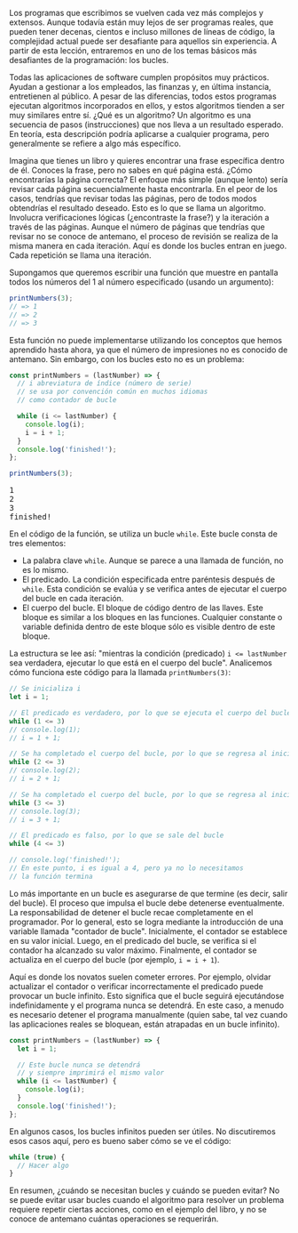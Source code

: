 
Los programas que escribimos se vuelven cada vez más complejos y extensos. Aunque todavía están muy lejos de ser programas reales, que pueden tener decenas, cientos e incluso millones de líneas de código, la complejidad actual puede ser desafiante para aquellos sin experiencia. A partir de esta lección, entraremos en uno de los temas básicos más desafiantes de la programación: los bucles.

Todas las aplicaciones de software cumplen propósitos muy prácticos. Ayudan a gestionar a los empleados, las finanzas y, en última instancia, entretienen al público. A pesar de las diferencias, todos estos programas ejecutan algoritmos incorporados en ellos, y estos algoritmos tienden a ser muy similares entre sí. ¿Qué es un algoritmo? Un algoritmo es una secuencia de pasos (instrucciones) que nos lleva a un resultado esperado. En teoría, esta descripción podría aplicarse a cualquier programa, pero generalmente se refiere a algo más específico.

Imagina que tienes un libro y quieres encontrar una frase específica dentro de él. Conoces la frase, pero no sabes en qué página está. ¿Cómo encontrarías la página correcta? El enfoque más simple (aunque lento) sería revisar cada página secuencialmente hasta encontrarla. En el peor de los casos, tendrías que revisar todas las páginas, pero de todos modos obtendrías el resultado deseado. Esto es lo que se llama un algoritmo. Involucra verificaciones lógicas (¿encontraste la frase?) y la iteración a través de las páginas. Aunque el número de páginas que tendrías que revisar no se conoce de antemano, el proceso de revisión se realiza de la misma manera en cada iteración. Aquí es donde los bucles entran en juego. Cada repetición se llama una iteración.

Supongamos que queremos escribir una función que muestre en pantalla todos los números del 1 al número especificado (usando un argumento):

```javascript
printNumbers(3);
// => 1
// => 2
// => 3
```

Esta función no puede implementarse utilizando los conceptos que hemos aprendido hasta ahora, ya que el número de impresiones no es conocido de antemano. Sin embargo, con los bucles esto no es un problema:

```javascript
const printNumbers = (lastNumber) => {
  // i abreviatura de índice (número de serie)
  // se usa por convención común en muchos idiomas
  // como contador de bucle

  while (i <= lastNumber) {
    console.log(i);
    i = i + 1;
  }
  console.log('finished!');
};

printNumbers(3);
```

<pre class='hexlet-basics-output'>
1
2
3
finished!
</pre>

En el código de la función, se utiliza un bucle `while`. Este bucle consta de tres elementos:

* La palabra clave `while`. Aunque se parece a una llamada de función, no es lo mismo.
* El predicado. La condición especificada entre paréntesis después de `while`. Esta condición se evalúa y se verifica antes de ejecutar el cuerpo del bucle en cada iteración.
* El cuerpo del bucle. El bloque de código dentro de las llaves. Este bloque es similar a los bloques en las funciones. Cualquier constante o variable definida dentro de este bloque sólo es visible dentro de este bloque.

La estructura se lee así: "mientras la condición (predicado) `i <= lastNumber` sea verdadera, ejecutar lo que está en el cuerpo del bucle". Analicemos cómo funciona este código para la llamada `printNumbers(3)`:

```javascript
// Se inicializa i
let i = 1;

// El predicado es verdadero, por lo que se ejecuta el cuerpo del bucle
while (1 <= 3)
// console.log(1);
// i = 1 + 1;

// Se ha completado el cuerpo del bucle, por lo que se regresa al inicio
while (2 <= 3)
// console.log(2);
// i = 2 + 1;

// Se ha completado el cuerpo del bucle, por lo que se regresa al inicio
while (3 <= 3)
// console.log(3);
// i = 3 + 1;

// El predicado es falso, por lo que se sale del bucle
while (4 <= 3)

// console.log('finished!');
// En este punto, i es igual a 4, pero ya no lo necesitamos
// la función termina
```

Lo más importante en un bucle es asegurarse de que termine (es decir, salir del bucle). El proceso que impulsa el bucle debe detenerse eventualmente. La responsabilidad de detener el bucle recae completamente en el programador. Por lo general, esto se logra mediante la introducción de una variable llamada "contador de bucle". Inicialmente, el contador se establece en su valor inicial. Luego, en el predicado del bucle, se verifica si el contador ha alcanzado su valor máximo. Finalmente, el contador se actualiza en el cuerpo del bucle (por ejemplo, `i = i + 1`).

Aquí es donde los novatos suelen cometer errores. Por ejemplo, olvidar actualizar el contador o verificar incorrectamente el predicado puede provocar un bucle infinito. Esto significa que el bucle seguirá ejecutándose indefinidamente y el programa nunca se detendrá. En este caso, a menudo es necesario detener el programa manualmente (quien sabe, tal vez cuando las aplicaciones reales se bloquean, están atrapadas en un bucle infinito).

```javascript
const printNumbers = (lastNumber) => {
  let i = 1;

  // Este bucle nunca se detendrá
  // y siempre imprimirá el mismo valor
  while (i <= lastNumber) {
    console.log(i);
  }
  console.log('finished!');
};
```

En algunos casos, los bucles infinitos pueden ser útiles. No discutiremos esos casos aquí, pero es bueno saber cómo se ve el código:

```javascript
while (true) {
  // Hacer algo
}
```

En resumen, ¿cuándo se necesitan bucles y cuándo se pueden evitar? No se puede evitar usar bucles cuando el algoritmo para resolver un problema requiere repetir ciertas acciones, como en el ejemplo del libro, y no se conoce de antemano cuántas operaciones se requerirán.
